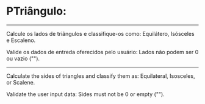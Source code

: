 # PTriângulo:

------------------------------------------------------------------------------------------------

Calcule os lados de triângulos e classifique-os como: Equilátero, Isósceles e Escaleno.

Valide os dados de entreda oferecidos pelo usuário: Lados não podem ser 0 ou vazio ("").

------------------------------------------------------------------------------------------------

Calculate the sides of triangles and classify them as: Equilateral, Isosceles, or Scalene.

Validate the user input data: Sides must not be 0 or empty ("").
